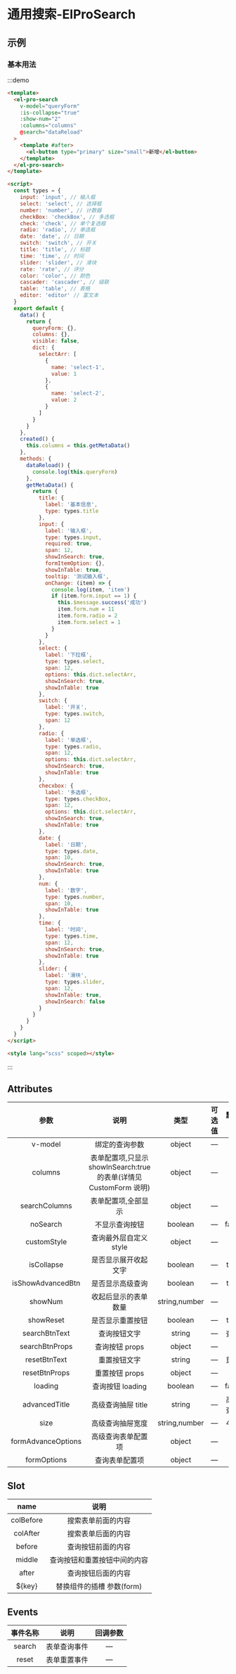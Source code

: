 # 通用搜索-ElProSearch

## 示例

### 基本用法

:::demo

```html
<template>
  <el-pro-search
    v-model="queryForm"
    :is-collapse="true"
    :show-num="2"
    :columns="columns"
    @search="dataReload"
  >
    <template #after>
      <el-button type="primary" size="small">新增</el-button>
    </template>
  </el-pro-search>
</template>

<script>
  const types = {
    input: 'input', // 输入框
    select: 'select', // 选择框
    number: 'number', // 计数器
    checkBox: 'checkBox', // 多选框
    check: 'check', // 单个复选框
    radio: 'radio', // 单选框
    date: 'date', // 日期
    switch: 'switch', // 开关
    title: 'title', // 标题
    time: 'time', // 时间
    slider: 'slider', // 滑块
    rate: 'rate', // 评分
    color: 'color', // 颜色
    cascader: 'cascader', // 级联
    table: 'table', // 表格
    editor: 'editor' // 富文本
  }
  export default {
    data() {
      return {
        queryForm: {},
        columns: {},
        visible: false,
        dict: {
          selectArr: [
            {
              name: 'select-1',
              value: 1
            },
            {
              name: 'select-2',
              value: 2
            }
          ]
        }
      }
    },
    created() {
      this.columns = this.getMetaData()
    },
    methods: {
      dataReload() {
        console.log(this.queryForm)
      },
      getMetaData() {
        return {
          title: {
            label: '基本信息',
            type: types.title
          },
          input: {
            label: '输入框',
            type: types.input,
            required: true,
            span: 12,
            showInSearch: true,
            formItemOption: {},
            showInTable: true,
            tooltip: '测试输入框',
            onChange: (item) => {
              console.log(item, 'item')
              if (item.form.input == 1) {
                this.$message.success('成功')
                item.form.num = 11
                item.form.radio = 2
                item.form.select = 1
              }
            }
          },
          select: {
            label: '下拉框',
            type: types.select,
            span: 12,
            options: this.dict.selectArr,
            showInSearch: true,
            showInTable: true
          },
          switch: {
            label: '开关',
            type: types.switch,
            span: 12
          },
          radio: {
            label: '单选框',
            type: types.radio,
            span: 12,
            options: this.dict.selectArr,
            showInSearch: true,
            showInTable: true
          },
          checxbox: {
            label: '多选框',
            type: types.checkBox,
            span: 12,
            options: this.dict.selectArr,
            showInSearch: true,
            showInTable: true
          },
          date: {
            label: '日期',
            type: types.date,
            span: 10,
            showInSearch: true,
            showInTable: true
          },
          num: {
            label: '数字',
            type: types.number,
            span: 10,
            showInTable: true
          },
          time: {
            label: '时间',
            type: types.time,
            span: 12,
            showInSearch: true,
            showInTable: true
          },
          slider: {
            label: '滑块',
            type: types.slider,
            span: 12,
            showInTable: true,
            showInSearch: false
          }
        }
      }
    }
  }
</script>

<style lang="scss" scoped></style>
```

:::

## Attributes

| 参数 | 说明 | 类型 | 可选值 | 默认值 |
| :-: | :-: | :-: | :-: | :-: |
| v-model | 绑定的查询参数 | object | — | {} |
| columns | 表单配置项,只显示 showInSearch:true 的表单(详情见 CustomForm 说明) | object | — | {} |
| searchColumns | 表单配置项,全部显示 | object | — | {} |
| noSearch | 不显示查询按钮 | boolean | — | false |
| customStyle | 查询最外层自定义 style | object | — | {} |
| isCollapse | 是否显示展开收起文字 | boolean | — | true |
| isShowAdvancedBtn | 是否显示高级查询 | boolean | — | true |
| showNum | 收起后显示的表单数量 | string,number | — | 2 |
| showReset | 是否显示重置按钮 | boolean | — | true |
| searchBtnText | 查询按钮文字 | string | — | 查询 |
| searchBtnProps | 查询按钮 props | object | — | {} |
| resetBtnText | 重置按钮文字 | string | — | 重置 |
| resetBtnProps | 重置按钮 props | object | — | {} |
| loading | 查询按钮 loading | boolean | — | false |
| advancedTitle | 高级查询抽屉 title | string | — | 高级查询 |
| size | 高级查询抽屉宽度 | string,number | — | 450 |
| formAdvanceOptions | 高级查询表单配置项 | object | — | {} |
| formOptions | 查询表单配置项 | object | — | {} |

## Slot

|    name    |             说明             |
| :--------: | :--------------------------: |
| colBefore |      搜索表单前面的内容      |
| colAfter  |      搜索表单后面的内容      |
|   before   |      查询按钮前面的内容      |
|   middle   | 查询按钮和重置按钮中间的内容 |
|   after    |      查询按钮后面的内容      |
|  \${key}   |  替换组件的插槽 参数(form)   |

## Events

| 事件名称 |     说明     | 回调参数 |
| :------: | :----------: | :------: |
|  search  | 表单查询事件 |    —     |
|  reset   | 表单重置事件 |    —     |
